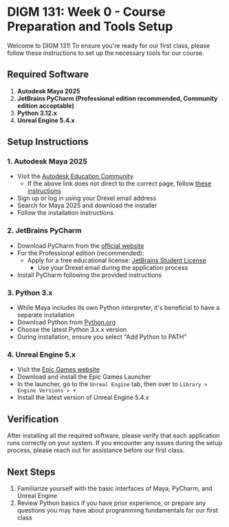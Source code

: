 # DIGM 131: Week 0 - Course Preparation and Tools Setup

Welcome to DIGM 131! To ensure you're ready for our first class, please follow these instructions to set up the necessary tools for our course.

## Required Software

1. **Autodesk Maya 2025**
2. **JetBrains PyCharm (Professional edition recommended, Community edition acceptable)**
3. **Python 3.12.x**
4. **Unreal Engine 5.4.x**

## Setup Instructions

### 1. Autodesk Maya 2025
- Visit the [Autodesk Education Community](https://www.autodesk.com/education/edu-software/overview?sorting=featured&filters=individual)
	- If the above link does not direct to the correct page, follow [these instructions](https://www.autodesk.com/support/account/education/onboarding/students-guide)
- Sign up or log in using your Drexel email address
- Search for Maya 2025 and download the installer
- Follow the installation instructions

### 2. JetBrains PyCharm
- Download PyCharm from the [official website](https://www.jetbrains.com/pycharm/)
- For the Professional edition (recommended):
  - Apply for a free educational license: [JetBrains Student License](https://www.jetbrains.com/community/education/#students)
    - Use your Drexel email during the application process
- Install PyCharm following the provided instructions

### 3. Python 3.x
- While Maya includes its own Python interpreter, it's beneficial to have a separate installation
- Download Python from [Python.org](https://www.python.org/downloads/)
- Choose the latest Python 3.x.x version
- During installation, ensure you select "Add Python to PATH"

### 4. Unreal Engine 5.x
- Visit the [Epic Games website](https://www.epicgames.com/store/en-US/download)
- Download and install the Epic Games Launcher
- In the launcher, go to the `Unreal Engine` tab, then over to `Library > Engine Versions > +`
- Install the latest version of Unreal Engine 5.4.x

## Verification

After installing all the required software, please verify that each application runs correctly on your system. If you encounter any issues during the setup process, please reach out for assistance before our first class.

## Next Steps

1. Familiarize yourself with the basic interfaces of Maya, PyCharm, and Unreal Engine
2. Review Python basics if you have prior experience, or prepare any questions you may have about programming fundamentals for our first class
